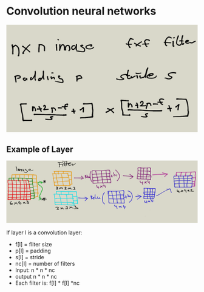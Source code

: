 # Convolution neural networks

![convolution_summary](images/convolution_summary.png)

## Example of Layer
![convolution_network_layer_example](images/convolution_network_layer_example.png)

If layer l is a convolution layer:

* f[l] = fliter size
* p[l] = padding
* s[l] = stride
* nc[l] = number of filters 
* Input: n * n * nc
* output n * n * nc
* Each filter is: f[l] * f[l] *nc